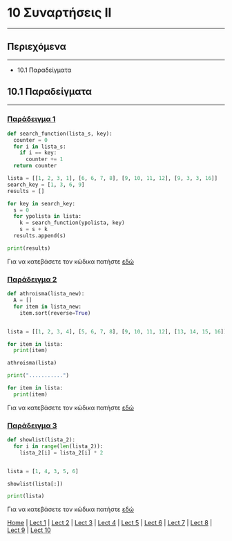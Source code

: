 # 10 Συναρτήσεις II

---

## Περιεχόμενα

---

- 10.1 Παραδείγματα

## 10.1 Παραδείγματα

---

### [Παράδειγμα 1](source/lecture_10/lecture_10_example_1.py)

```python
def search_function(lista_s, key):
  counter = 0
  for i in lista_s:
    if i == key:
      counter += 1
  return counter

lista = [[1, 2, 3, 1], [6, 6, 7, 8], [9, 10, 11, 12], [9, 3, 3, 16]]
search_key = [1, 3, 6, 9]
results = []

for key in search_key:
  s = 0
  for ypolista in lista:
    k = search_function(ypolista, key)
    s = s + k
  results.append(s)

print(results)
```

Για να κατεβάσετε τον κώδικα πατήστε [εδώ](source/lecture_10/lecture_10_example_1.py)

### [Παράδειγμα 2](source/lecture_10/lecture_10_example_2.py)

```python
def athroisma(lista_new):
  A = []
  for item in lista_new:
    item.sort(reverse=True)


lista = [[1, 2, 3, 4], [5, 6, 7, 8], [9, 10, 11, 12], [13, 14, 15, 16]]

for item in lista:
  print(item)

athroisma(lista)

print("...........")

for item in lista:
  print(item)
```

Για να κατεβάσετε τον κώδικα πατήστε [εδώ](source/lecture_10/lecture_10_example_2.py)

### [Παράδειγμα 3](source/lecture_10/lecture_10_example_3.py)

```python
def showlist(lista_2):
  for i in range(len(lista_2)):
    lista_2[i] = lista_2[i] * 2


lista = [1, 4, 3, 5, 6]

showlist(lista[:])

print(lista)
```

Για να κατεβάσετε τον κώδικα πατήστε [εδώ](source/lecture_10/lecture_10_example_3.py)


[Home](../README.md) | [Lect 1](lecture_01.md) | [Lect 2](lecture_02.md) | [Lect 3](lecture_03.md) | [Lect 4](lecture_04.md) | [Lect 5](lecture_05.md) | [Lect 6](lecture_06.md) | [Lect 7](lecture_07.md) | [Lect 8](lecture_08.md) | [Lect 9](lecture_09.md) | [Lect 10](lecture_10.md)

